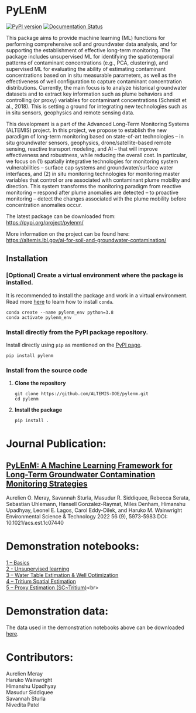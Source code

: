 # PyLEnM

[![PyPI version](https://badge.fury.io/py/pylenm.svg)](https://badge.fury.io/py/pylenm)
[![Documentation Status](https://readthedocs.org/projects/pylenm/badge/?version=latest)](https://pylenm.readthedocs.io/en/latest/?badge=latest)


This package aims to provide machine learning (ML) functions for performing comprehensive soil and groundwater data analysis, and for supporting the establishment of effective long-term monitoring. The package includes unsupervised ML for identifying the spatiotemporal patterns of contaminant concentrations (e.g., PCA, clustering), and supervised ML for evaluating the ability of estimating contaminant concentrations based on in situ measurable parameters, as well as the effectiveness of well configuration to capture contaminant concentration distributions. Currently, the main focus is to analyze historical groundwater datasets and to extract key information such as plume behaviors and controlling (or proxy) variables for contaminant concentrations (Schmidt et al., 2018). This is setting a ground for integrating new technologies such as in situ sensors, geophysics and remote sensing data. 

This development is a part of the Advanced Long-Term Monitoring Systems (ALTEMIS) project. In this project, we propose to establish the new paradigm of long-term monitoring based on state-of-art technologies – in situ groundwater sensors, geophysics, drone/satellite-based remote sensing, reactive transport modeling, and AI – that will improve effectiveness and robustness, while reducing the overall cost. In particular, we focus on (1) spatially integrative technologies for monitoring system vulnerabilities – surface cap systems and groundwater/surface water interfaces, and (2) in situ monitoring technologies for monitoring master variables that control or are associated with contaminant plume mobility and direction. This system transforms the monitoring paradigm from reactive monitoring – respond after plume anomalies are detected – to proactive monitoring – detect the changes associated with the plume mobility before concentration anomalies occur.

The latest package can be downloaded from: https://pypi.org/project/pylenm/

More information on the project can be found here: https://altemis.lbl.gov/ai-for-soil-and-groundwater-contamination/ 


## Installation

### [Optional] Create a virtual environment where the package is installed.
It is recommended to install the package and work in a virtual environment. </br>
Read more [here](https://conda.io/projects/conda/en/latest/user-guide/install/index.html) to learn how to install `conda`.
```
conda create --name pylenm_env python=3.8
conda activate pylenm_env
```

### Install directly from the PyPI package repository.
Install directly using `pip` as mentioned on the [PyPI page](https://pypi.org/project/pylenm/).
```
pip install pylenm
```

### Install from the source code
1. **Clone the repository**
    ```
    git clone https://github.com/ALTEMIS-DOE/pylenm.git
    cd pylenm
    ```

<!-- 2. **Install package dependencies**
    ```
    pip install -r requirements.txt
    ``` -->

2. **Install the package**
    ```
    pip install .
    ```


# Journal Publication:
## [PyLEnM: A Machine Learning Framework for Long-Term Groundwater Contamination Monitoring Strategies](https://pubs.acs.org/doi/full/10.1021/acs.est.1c07440)
Aurelien O. Meray, Savannah Sturla, Masudur R. Siddiquee, Rebecca Serata, Sebastian Uhlemann, Hansell Gonzalez-Raymat, Miles Denham, Himanshu Upadhyay, Leonel E. Lagos, Carol Eddy-Dilek, and Haruko M. Wainwright
Environmental Science & Technology 2022 56 (9), 5973-5983
DOI: 10.1021/acs.est.1c07440



# Demonstration notebooks:
[1 – Basics](https://colab.research.google.com/github/ALTEMIS-DOE/pylenm/blob/master/notebooks/1%29%20pyLEnM%20-%20Basics.ipynb)<br>
[2 - Unsupervised learning](https://colab.research.google.com/github/ALTEMIS-DOE/pylenm/blob/master/notebooks/2%29%20pyLEnM%20-%20Unsupervised%20Learning.ipynb)<br>
[3 – Water Table Estimation & Well Optimization](https://colab.research.google.com/github/ALTEMIS-DOE/pylenm/blob/master/notebooks/3%29%20pyLEnM%20-%20Water%20Table%20Spatial%20Estimation%20&%20Well%20Optimization.ipynb)<br>
[4 – Tritium Spatial Estimation](https://colab.research.google.com/github/ALTEMIS-DOE/pylenm/blob/master/notebooks/4%29%20pyLEnM%20-%20Tritium%20Spatial%20Estimation.ipynb)<br>
[5 – Proxy Estimation (SC~Tritium)](https://colab.research.google.com/github/ALTEMIS-DOE/pylenm/blob/master/notebooks/5%29%20pyLEnM%20-%20Proxy%20Estimation%20(SC~Tritium).ipynb)<br>



# Demonstration data:
The data used in the demonstration notebooks above can be downloaded [here]( https://github.com/ALTEMIS-DOE/pylenm/tree/master/notebooks/data).



# Contributors:
Aurelien Meray<br>
Haruko Wainwright<br>
Himanshu Upadhyay<br>
Masudur Siddiquee<br>
Savannah Sturla<br>
Nivedita Patel<br>